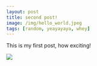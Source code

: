 ```yaml
---
layout: post
title: second post!
image: /img/hello_world.jpeg
tags: [random, yeayayaya, whey]
---
```


This is my first post, how exciting!


<img src = "https://github.com/Ryo-N7/Ryo-N7.github.io/blob/master/assets/2016-08-04-second-post_files/404trapcard.jpg?raw=true" >
